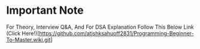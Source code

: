 # Important Note
For Theory, Interview Q&A, And For DSA Explanation Follow This Below Link
(Click Here!)[https://github.com/atishksahuoff2831/Programming-Beginner-To-Master.wiki.git]
